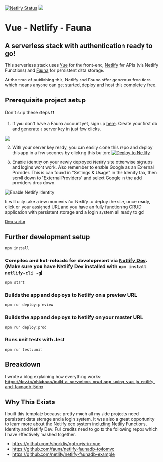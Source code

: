  [![Netlify Status](https://api.netlify.com/api/v1/badges/4ae54114-0254-4a6d-8c69-50babf908578/deploy-status)](https://app.netlify.com/sites/vue-netlify-fauna/deploys)
 ![](https://user-images.githubusercontent.com/18376481/78156268-78aed080-7436-11ea-9da7-57d83ec5ec8a.png)
 # Vue - Netlify - Fauna
 ## A serverless stack with authentication ready to go! 

This serverless stack uses [Vue](https://vuejs.org/) for the front-end, [Netlify](https://www.netlify.com/) for APIs (via Netlify Functions) and [Fauna](https://www.netlify.com/) for persistent data storage. 

At the time of publishing this, Netlify and Fauna offer generous free tiers which means anyone can get started, deploy and host this completely free.

## Prerequisite project setup

Don't skip these steps ❗❗

1. If you don't have a Fauna account yet, sign up [here](https://dashboard.fauna.com/accounts/login). Create your first db and generate a server key in just few clicks.

![](https://user-images.githubusercontent.com/18376481/74045740-35e7f380-49c5-11ea-938f-48470242c1b3.gif)

2. With your server key ready, you can easily clone this repo and deploy this app in a few seconds by clicking this button:
[![Deploy to Netlify](https://www.netlify.com/img/deploy/button.svg)](https://app.netlify.com/start/deploy?repository=https://github.com/chiubaca/vue-netlify-fauna-starter-kit)


3. Enable Identity on your newly deployed Netlify site otherwise signups and logins wont work. Also remember to enable Google as an External Provider. This is can found in "Settings & Usage" in the Idenity tab, then scroll down to "External Providers" and select Google in the add providers drop down. 

![Enable Netlify Identity](https://user-images.githubusercontent.com/18376481/74047309-07b7e300-49c8-11ea-90c9-688bf226d0d5.gif)

It will only take a few moments for Netlify to deploy the site, once ready, click on your assigned URL and you have an fully functioning CRUD application with persistent storage and a login system all ready to go! 

[Demo site](https://vue-netlify-fauna.netlify.com/)

## Further development setup
```
npm install
```

### Compiles and hot-reloads for development via [Netlify Dev](https://www.netlify.com/products/dev/). (Make sure you have Netlify Dev installed with `npm install netlify-cli -g`)

```
npm start
```

### Builds the app and deploys to Netlify on a preview URL
```
npm run deploy:preview
```

### Builds the app and deploys to Netlify on your master URL
```
npm run deploy:prod
```

### Runs unit tests with Jest
```
npm run test:unit
```

## Breakdown 
I wrote a blog explaining how everything works:
https://dev.to/chiubaca/build-a-serverless-crud-app-using-vue-js-netlify-and-faunadb-5dno

## Why This Exists

I built this template because pretty much all my side projects need persistent data storage and a login system. It was also a great opportunity to learn more about the Netlify eco system including Netlify Functions, Identity and Netlify Dev. Full credits need to go to the following repos which I have effectively mashed together.

- https://github.com/shortdiv/gotruejs-in-vue
- https://github.com/fauna/netlify-faunadb-todomvc
- https://github.com/netlify/netlify-faunadb-example
